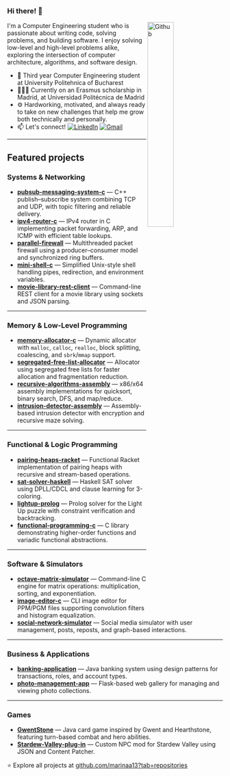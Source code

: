 ### Hi there! 👋

<img width="35%" align="right" alt="Github" src="https://user-images.githubusercontent.com/48678280/88862734-4903af80-d201-11ea-968b-9c939d88a37c.gif" />

I'm a Computer Engineering student who is passionate about writing code, solving problems, and building software. I enjoy solving low-level and high-level problems alike, exploring the intersection of computer architecture, algorithms, and software design.

- 🔭 Third year Computer Engineering student at University Politehnica of Bucharest
- 🧑🏻‍🎓 Currently on an Erasmus scholarship in Madrid, at Universidad Politécnica de Madrid
- ⚙️ Hardworking, motivated, and always ready to take on new challenges that help me grow both technically and personally. 
- 📫 Let's connect! 
[![LinkedIn](https://img.shields.io/badge/LinkedIn-blue?logo=linkedin&logoColor=white)](https://www.linkedin.com/in/marina-simion-9a4b1b2b7/)
[![Gmail](https://img.shields.io/badge/Email-D14836?logo=gmail&logoColor=white)](mailto:mar2005simion@gmail.com)

---
## Featured projects

### Systems & Networking
- **[pubsub-messaging-system-c](https://github.com/marinaa13/pubsub-messaging-system-c)** — C++ publish–subscribe system combining TCP and UDP, with topic filtering and reliable delivery.  
- **[ipv4-router-c](https://github.com/marinaa13/ipv4-router-c)** — IPv4 router in C implementing packet forwarding, ARP, and ICMP with efficient table lookups.  
- **[parallel-firewall](https://github.com/marinaa13/parallel-firewall)** — Multithreaded packet firewall using a producer–consumer model and synchronized ring buffers.  
- **[mini-shell-c](https://github.com/marinaa13/mini-shell-c)** — Simplified Unix-style shell handling pipes, redirection, and environment variables.  
- **[movie-library-rest-client](https://github.com/marinaa13/movie-library-rest-client)** — Command-line REST client for a movie library using sockets and JSON parsing.  

---

### Memory & Low-Level Programming
- **[memory-allocator-c](https://github.com/marinaa13/memory-allocator-c)** — Dynamic allocator with `malloc`, `calloc`, `realloc`, block splitting, coalescing, and `sbrk`/`mmap` support.  
- **[segregated-free-list-allocator](https://github.com/marinaa13/segregated-free-list-allocator)** — Allocator using segregated free lists for faster allocation and fragmentation reduction.  
- **[recursive-algorithms-assembly](https://github.com/marinaa13/recursive-algorithms-assembly)** — x86/x64 assembly implementations for quicksort, binary search, DFS, and map/reduce.  
- **[intrusion-detector-assembly](https://github.com/marinaa13/intrusion-detector-assembly)** — Assembly-based intrusion detector with encryption and recursive maze solving.  

---

### Functional & Logic Programming
- **[pairing-heaps-racket](https://github.com/marinaa13/pairing-heaps-racket)** — Functional Racket implementation of pairing heaps with recursive and stream-based operations.  
- **[sat-solver-haskell](https://github.com/marinaa13/sat-solver-haskell)** — Haskell SAT solver using DPLL/CDCL and clause learning for 3-coloring.  
- **[lightup-prolog](https://github.com/marinaa13/lightup-prolog)** — Prolog solver for the Light Up puzzle with constraint verification and backtracking.  
- **[functional-programming-c](https://github.com/marinaa13/functional-programming-c)** — C library demonstrating higher-order functions and variadic functional abstractions.  

---

### Software & Simulators
- **[octave-matrix-simulator](https://github.com/marinaa13/octave-matrix-simulator)** — Command-line C engine for matrix operations: multiplication, sorting, and exponentiation.  
- **[image-editor-c](https://github.com/marinaa13/image-editor-c)** — CLI image editor for PPM/PGM files supporting convolution filters and histogram equalization.  
- **[social-network-simulator](https://github.com/marinaa13/social-network-simulator)** — Social media simulator with user management, posts, reposts, and graph-based interactions.  

---

### Business & Applications
- **[banking-application](https://github.com/marinaa13/banking-application)** — Java banking system using design patterns for transactions, roles, and account types.  
- **[photo-management-app](https://github.com/marinaa13/photo-management-app)** — Flask-based web gallery for managing and viewing photo collections.   

---

### Games
- **[GwentStone](https://github.com/marinaa13/GwentStone)** — Java card game inspired by Gwent and Hearthstone, featuring turn-based combat and hero abilities. 
- **[Stardew-Valley-plug-in](https://github.com/marinaa13/Stardew-Valley-plug-in)** — Custom NPC mod for Stardew Valley using JSON and Content Patcher.  


⭐ Explore all projects at [github.com/marinaa13?tab=repositories](https://github.com/marinaa13?tab=repositories)

